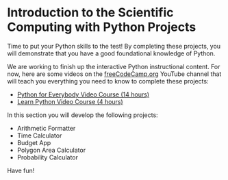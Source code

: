 # Introduction to the Scientific Computing with Python Projects
Time to put your Python skills to the test! By completing these projects, you will demonstrate that you have a good foundational knowledge of Python.

We are working to finish up the interactive Python instructional content. For now, here are some videos on the [freeCodeCamp.org](https://freeCodeCamp.org/learn) YouTube channel that will teach you everything you need to know to complete these projects:

- [Python for Everybody Video Course (14 hours)](https://www.freecodecamp.org/news/python-for-everybody/)  
- [Learn Python Video Course (4 hours)](https://www.freecodecamp.org/news/learn-python-basics-in-depth-video-course/)  

In this section you will develop the following projects:  

- Arithmetic Formatter  
- Time Calculator  
- Budget App  
- Polygon Area Calculator  
- Probability Calculator  

Have fun!